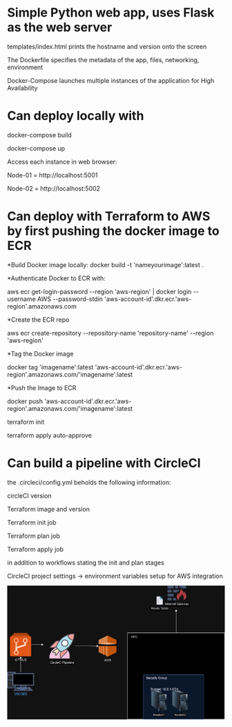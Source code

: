 # Simple Python web app, uses Flask as the web server  

templates/index.html prints the hostname and version onto the screen 

The Dockerfile specifies the metadata of the app, files, networking, environment 

Docker-Compose launches multiple instances of the application for High Availability



# Can deploy locally with 

docker-compose build

docker-compose up

Access each instance in web browser:

Node-01 = http://localhost:5001

Node-02 = http://localhost:5002


# Can deploy with Terraform to AWS by first pushing the docker image to ECR

*Build Docker image locally:
docker build -t 'nameyourimage':latest .


*Authenticate Docker to ECR with:

aws ecr get-login-password --region 'aws-region' | docker login --username AWS --password-stdin 'aws-account-id'.dkr.ecr.'aws-region'.amazonaws.com

*Create the ECR repo

aws ecr create-repository --repository-name 'repository-name' --region 'aws-region'

*Tag the Docker image

docker tag 'imagename':latest 'aws-account-id'.dkr.ecr.'aws-region'.amazonaws.com/'imagename':latest

*Push the Image to ECR

docker push 'aws-account-id'.dkr.ecr.'aws-region'.amazonaws.com/'imagename':latest

terraform init

terraform apply auto-approve


# Can build a pipeline with CircleCI 

the .circleci/config.yml beholds the following information:

circleCI version

Terraform image and version

Terraform init job

Terraform plan job 

Terraform apply job 

in addition to workflows stating the init and plan stages

CircleCI project settings -> environment variables setup for AWS integration


![alt text](https://github.com/BekeAtGithub/flaskEC2/blob/master/FlaskEC2.drawio.png)
